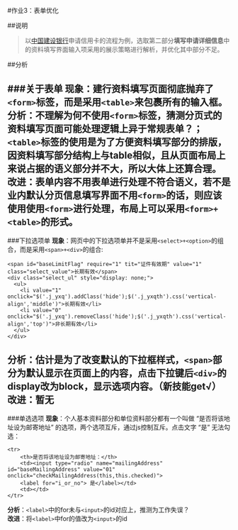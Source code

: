 #作业3：表单优化

##说明

>以[中国建设银行](http://www.ccb.com/cn/home/indexv3.html)申请信用卡的流程为例，选取第二部分**填写申请详细信息**中的资料填写界面输入项采用的展示策略进行解析，并优化其中部分不足。

##分析

###关于表单
**现象**：建行资料填写页面彻底抛弃了`<form>`标签，而是采用`<table>`来包裹所有的输入框。  
**分析**：不理解为何不使用`<form>`标签，**猜测**分页式的资料填写页面可能处理逻辑上异于常规表单？；`<table>`标签的使用是为了方便资料填写部分的排版，因资料填写部分结构上与table相似，且从页面布局上来说占据的语义部分并不大，所以大体上还算合理。  
**改进**：表单内容不用表单进行处理不符合语义，若不是业内默认分页信息填写界面不用`<form>`的话，则应该使用使用`<form>`进行处理，布局上可以采用`<form>+<table>`的形式。
---
###下拉选项单
**现象**：网页中的下拉选项单并不是采用`<select>+<option>`的组合，而是采用`<span>+<div>`的组合:

	<span id="baseLimitFlag" require="1" tit="证件有效期" value="1" class="select_value">长期有效</span>
	<div class="select_ul" style="display: none;">
	  <ul>
		<li value="1" onclick="$('.j_yxq').addClass('hide');$('.j_yxqth').css('vertical-align','middle')">长期有效</li>
		<li value="0" onclick="$('.j_yxq').removeClass('hide');$('.j_yxqth').css('vertical-align','top')">非长期有效</li>
	  </ul>
	</div>
**分析**：估计是为了改变默认的下拉框样式，`<span>`部分为默认显示在页面上的内容，点击下拉键后`<div>`的display改为block，显示选项内容。（新技能get√）  
**改进**：暂无
---
###单选选项
**现象**：个人基本资料部分和单位资料部分都有一个叫做 “是否将该地址设为邮寄地址” 的选项，两个选项互斥，通过js控制互斥。点击文字 “是” 无法勾选：

	<tr>
		<th>是否将该地址设为邮寄地址：</th>
		<td><input type="radio" name="mailingAddress" id="baseMailingAddress" value="01" onclick="checkMailingAddress(this,this.checked)">
		<label for="i_or_no"> 是</label></td>
		<td></td>
	</tr>

**分析**：`<label>`中的for未与`<input>`的id对应上，推测为工作失误？  
**改进**：将`<label>`中for的值改为`<input>`的id